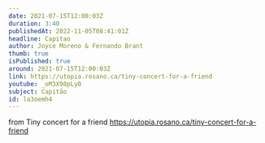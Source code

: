 ```yaml
---
date: 2021-07-15T12:00:03Z
duration: 3:40
publishedAt: 2022-11-05T08:41:01Z
headline: Capitao
author: Joyce Moreno & Fernando Brant
thumb: true
isPublished: true
around: 2021-07-15T12:00:03Z
link: https://utopia.rosano.ca/tiny-concert-for-a-friend
youtube: _oM3X98pLy0
subject: Capitão
id: la3oemh4
---
```

from Tiny concert for a friend https://utopia.rosano.ca/tiny-concert-for-a-friend
